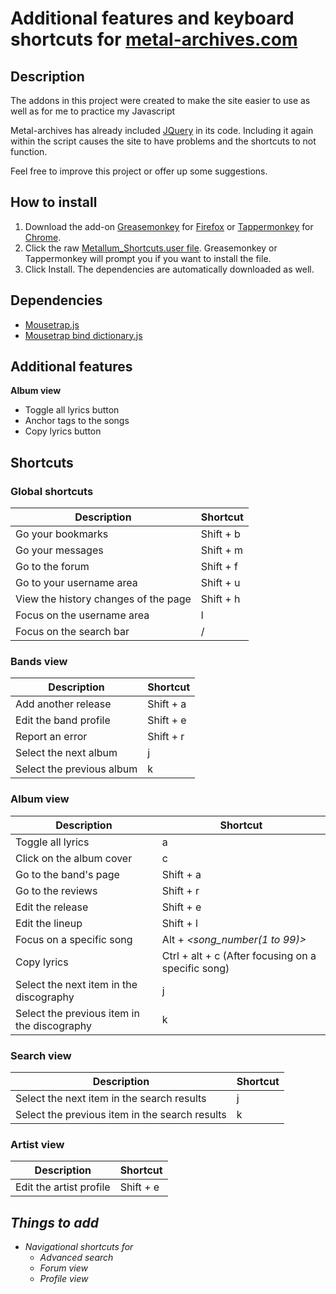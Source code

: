 #  Additional features and keyboard shortcuts for [metal-archives.com](metal-archives.com/)
## Description
The addons in this project were created to make the site easier to use as well as for me to practice my Javascript

Metal-archives has already included [JQuery](https://jquery.com/) in its code. Including it again within the script causes the site to have problems and the shortcuts to not function.

Feel free to improve this project or offer up some suggestions.

## How to install
1. Download the add-on [Greasemonkey](https://addons.mozilla.org/en-US/firefox/addon/greasemonkey/) for [Firefox](https://www.mozilla.org/en-US/firefox/new/) or [Tappermonkey](https://chrome.google.com/webstore/detail/tampermonkey/dhdgffkkebhmkfjojejmpbldmpobfkfo?hl=en) for [Chrome](https://www.google.com/chrome/).
2. Click the raw [Metallum_Shortcuts.user file](https://github.com/jed1337/MetallumShortcuts/raw/master/Metallum_Shortcuts.user.js). Greasemonkey or Tappermonkey will prompt you if you want to install the file.
3. Click Install. The dependencies are automatically downloaded as well.

## Dependencies
* [Mousetrap.js](https://github.com/ccampbell/mousetrap)
* [Mousetrap bind dictionary.js](https://github.com/ccampbell/mousetrap/tree/master/plugins/bind-dictionary)

## Additional features
__Album view__
* Toggle all lyrics button
* Anchor tags to the songs
* Copy lyrics button

## Shortcuts
### Global shortcuts

Description | Shortcut
--- | ---
Go your bookmarks | Shift + b
Go your messages | Shift + m
Go to the forum | Shift + f
Go to your username area | Shift + u
View the history changes of the page | Shift + h
Focus on the username area | l
Focus on the search bar | /

### Bands view

Description | Shortcut
--- | ---
Add another release | Shift + a
Edit the band profile | Shift + e
Report an error | Shift + r
Select the next album | j
Select the previous album | k

### Album view

Description | Shortcut
--- | ---
Toggle all lyrics | a
Click on the album cover | c
Go to the band's page | Shift + a
Go to the reviews | Shift + r
Edit the release | Shift + e
Edit the lineup | Shift + l
Focus on a specific song | Alt + _&lt;song_number(1 to 99)&gt;_
Copy lyrics | Ctrl + alt + c (After focusing on a specific song)
Select the next item in the discography | j
Select the previous item in the discography | k

### Search view

Description | Shortcut
--- | ---
Select the next item in the search results | j
Select the previous item in the search results | k

### Artist view

Description | Shortcut
--- | ---
Edit the artist profile | Shift + e

## _Things to add_
* _Navigational shortcuts for_
  * _Advanced search_
  * _Forum view_
  * _Profile view_